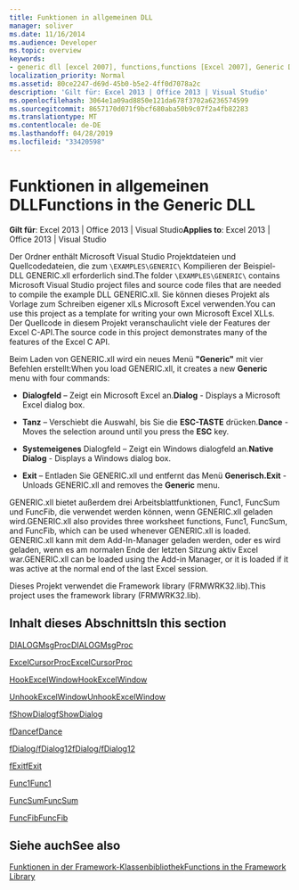 ```yaml
---
title: Funktionen in allgemeinen DLL
manager: soliver
ms.date: 11/16/2014
ms.audience: Developer
ms.topic: overview
keywords:
- generic dll [excel 2007], functions,functions [Excel 2007], Generic DLL
localization_priority: Normal
ms.assetid: 80ce2247-d69d-45b0-b5e2-4ff0d7078a2c
description: 'Gilt für: Excel 2013 | Office 2013 | Visual Studio'
ms.openlocfilehash: 3064e1a09ad8850e121da678f3702a6236574599
ms.sourcegitcommit: 8657170d071f9bcf680aba50b9c07f2a4fb82283
ms.translationtype: MT
ms.contentlocale: de-DE
ms.lasthandoff: 04/28/2019
ms.locfileid: "33420598"
---
```

# <a name="functions-in-the-generic-dll"></a><span data-ttu-id="ceafc-104">Funktionen in allgemeinen DLL</span><span class="sxs-lookup"><span data-stu-id="ceafc-104">Functions in the Generic DLL</span></span>

 <span data-ttu-id="ceafc-105">**Gilt für**: Excel 2013 | Office 2013 | Visual Studio</span><span class="sxs-lookup"><span data-stu-id="ceafc-105">**Applies to**: Excel 2013 | Office 2013 | Visual Studio</span></span> 
  
<span data-ttu-id="ceafc-106">Der Ordner enthält Microsoft Visual Studio Projektdateien und Quellcodedateien, die zum `\EXAMPLES\GENERIC\` Kompilieren der Beispiel-DLL GENERIC.xll erforderlich sind.</span><span class="sxs-lookup"><span data-stu-id="ceafc-106">The folder  `\EXAMPLES\GENERIC\` contains Microsoft Visual Studio project files and source code files that are needed to compile the example DLL GENERIC.xll.</span></span> <span data-ttu-id="ceafc-107">Sie können dieses Projekt als Vorlage zum Schreiben eigener xlLs Microsoft Excel verwenden.</span><span class="sxs-lookup"><span data-stu-id="ceafc-107">You can use this project as a template for writing your own Microsoft Excel XLLs.</span></span> <span data-ttu-id="ceafc-108">Der Quellcode in diesem Projekt veranschaulicht viele der Features der Excel C-API.</span><span class="sxs-lookup"><span data-stu-id="ceafc-108">The source code in this project demonstrates many of the features of the Excel C API.</span></span> 
  
<span data-ttu-id="ceafc-109">Beim Laden von GENERIC.xll wird ein neues Menü **"Generic"** mit vier Befehlen erstellt:</span><span class="sxs-lookup"><span data-stu-id="ceafc-109">When you load GENERIC.xll, it creates a new **Generic** menu with four commands:</span></span> 
  
- <span data-ttu-id="ceafc-110">**Dialogfeld** – Zeigt ein Microsoft Excel an.</span><span class="sxs-lookup"><span data-stu-id="ceafc-110">**Dialog** - Displays a Microsoft Excel dialog box.</span></span> 
    
- <span data-ttu-id="ceafc-111">**Tanz** – Verschiebt die Auswahl, bis Sie die **ESC-TASTE** drücken.</span><span class="sxs-lookup"><span data-stu-id="ceafc-111">**Dance** - Moves the selection around until you press the **ESC** key.</span></span> 
    
- <span data-ttu-id="ceafc-112">**Systemeigenes** Dialogfeld – Zeigt ein Windows dialogfeld an.</span><span class="sxs-lookup"><span data-stu-id="ceafc-112">**Native Dialog** - Displays a Windows dialog box.</span></span> 
    
- <span data-ttu-id="ceafc-113">**Exit** – Entladen Sie GENERIC.xll und entfernt das Menü **Generisch.**</span><span class="sxs-lookup"><span data-stu-id="ceafc-113">**Exit** - Unloads GENERIC.xll and removes the **Generic** menu.</span></span> 
    
<span data-ttu-id="ceafc-114">GENERIC.xll bietet außerdem drei Arbeitsblattfunktionen, Func1, FuncSum und FuncFib, die verwendet werden können, wenn GENERIC.xll geladen wird.</span><span class="sxs-lookup"><span data-stu-id="ceafc-114">GENERIC.xll also provides three worksheet functions, Func1, FuncSum, and FuncFib, which can be used whenever GENERIC.xll is loaded.</span></span> <span data-ttu-id="ceafc-115">GENERIC.xll kann mit dem Add-In-Manager geladen werden, oder es wird geladen, wenn es am normalen Ende der letzten Sitzung aktiv Excel war.</span><span class="sxs-lookup"><span data-stu-id="ceafc-115">GENERIC.xll can be loaded using the Add-in Manager, or it is loaded if it was active at the normal end of the last Excel session.</span></span>
  
<span data-ttu-id="ceafc-116">Dieses Projekt verwendet die Framework library (FRMWRK32.lib).</span><span class="sxs-lookup"><span data-stu-id="ceafc-116">This project uses the framework library (FRMWRK32.lib).</span></span>
  
## <a name="in-this-section"></a><span data-ttu-id="ceafc-117">Inhalt dieses Abschnitts</span><span class="sxs-lookup"><span data-stu-id="ceafc-117">In this section</span></span>

[<span data-ttu-id="ceafc-118">DIALOGMsgProc</span><span class="sxs-lookup"><span data-stu-id="ceafc-118">DIALOGMsgProc</span></span>](dialogmsgproc.md)
  
[<span data-ttu-id="ceafc-119">ExcelCursorProc</span><span class="sxs-lookup"><span data-stu-id="ceafc-119">ExcelCursorProc</span></span>](excelcursorproc.md)
  
[<span data-ttu-id="ceafc-120">HookExcelWindow</span><span class="sxs-lookup"><span data-stu-id="ceafc-120">HookExcelWindow</span></span>](hookexcelwindow.md)
  
[<span data-ttu-id="ceafc-121">UnhookExcelWindow</span><span class="sxs-lookup"><span data-stu-id="ceafc-121">UnhookExcelWindow</span></span>](unhookexcelwindow.md)
  
[<span data-ttu-id="ceafc-122">fShowDialog</span><span class="sxs-lookup"><span data-stu-id="ceafc-122">fShowDialog</span></span>](fshowdialog.md)
  
[<span data-ttu-id="ceafc-123">fDance</span><span class="sxs-lookup"><span data-stu-id="ceafc-123">fDance</span></span>](fdance.md)
  
[<span data-ttu-id="ceafc-124">fDialog/fDialog12</span><span class="sxs-lookup"><span data-stu-id="ceafc-124">fDialog/fDialog12</span></span>](fdialog-fdialog12.md)
  
[<span data-ttu-id="ceafc-125">fExit</span><span class="sxs-lookup"><span data-stu-id="ceafc-125">fExit</span></span>](fexit.md)
  
[<span data-ttu-id="ceafc-126">Func1</span><span class="sxs-lookup"><span data-stu-id="ceafc-126">Func1</span></span>](func1.md)
  
[<span data-ttu-id="ceafc-127">FuncSum</span><span class="sxs-lookup"><span data-stu-id="ceafc-127">FuncSum</span></span>](funcsum.md)
  
[<span data-ttu-id="ceafc-128">FuncFib</span><span class="sxs-lookup"><span data-stu-id="ceafc-128">FuncFib</span></span>](funcfib.md)
  
## <a name="see-also"></a><span data-ttu-id="ceafc-129">Siehe auch</span><span class="sxs-lookup"><span data-stu-id="ceafc-129">See also</span></span>



[<span data-ttu-id="ceafc-130">Funktionen in der Framework-Klassenbibliothek</span><span class="sxs-lookup"><span data-stu-id="ceafc-130">Functions in the Framework Library</span></span>](functions-in-the-framework-library.md)

